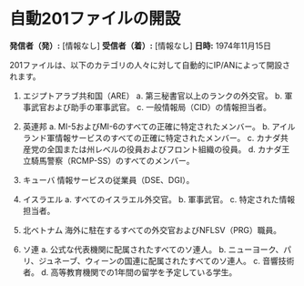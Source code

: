 # 自動201ファイルの開設

**発信者（発）:** [情報なし]
**受信者（着）:** [情報なし]
**日時:** 1974年11月15日

201ファイルは、以下のカテゴリの人々に対して自動的にIP/ANによって開設されます。

1. エジプトアラブ共和国（ARE）
   a. 第三秘書官以上のランクの外交官。
   b. 軍事武官および助手の軍事武官。
   c. 一般情報局（CID）の情報担当者。

2. 英連邦
   a. MI-5およびMI-6のすべての正確に特定されたメンバー。
   b. アイルランド軍情報サービスのすべての正確に特定されたメンバー。
   c. カナダ共産党の全国または州レベルの役員およびフロント組織の役員。
   d. カナダ王立騎馬警察（RCMP-SS）のすべてのメンバー。

3. キューバ
   情報サービスの従業員（DSE、DGI）。

4. イスラエル
   a. すべてのイスラエル外交官。
   b. 軍事武官。
   c. 特定された情報担当者。

5. 北ベトナム
   海外に駐在するすべての外交官およびNFLSV（PRG）職員。

6. ソ連
   a. 公式な代表機関に配属されたすべてのソ連人。
   b. ニューヨーク、パリ、ジュネーブ、ウィーンの国連に配属されたすべてのソ連人。
   c. 音響技術者。
   d. 高等教育機関での1年間の留学を予定している学生。